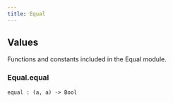 ```yaml
---
title: Equal
---
```


## Values

Functions and constants included in the Equal module.

### Equal.**equal**

```grain
equal : (a, a) -> Bool
```

